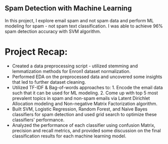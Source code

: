 ## Spam Detection with Machine Learning
In this project, I explore email spam and not spam data and perform ML modeling for spam - not spam text classification. I was able to achieve 96% spam detection accuracy with SVM algorithm.

# Project Recap:
* Created a data preprocessing script - utilized stemming and lemmatization methods for Enron1 dataset normalization.
* Performed EDA on the preprocessed data and uncovered some insights that led to further dataset cleaning.
* Utilized TF-IDF & Bag-of-words approaches to:
          1. Encode the email data such that it can be used for ML modeling.
          2. Come up with top 5 most prevalent topics in spam and non-spam emails via Latent Dirichlet Allocation modeling and Non-negative Matrix Factorization algorithm.
* Built SVM, Logistic Regression, Random Forest, and Naive Bayes classifiers for spam detection and used grid search to optimize these classifiers' performance.
* Analyzed the performance of each classifier using confusion Matrix, precision and recall metrics, and provided some discussion on the final classification results for each machine learning model.
